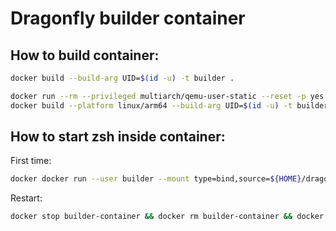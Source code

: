 # Dragonfly builder container

## How to build container:

``` sh
docker build --build-arg UID=$(id -u) -t builder .
```

``` sh
docker run --rm --privileged multiarch/qemu-user-static --reset -p yes
docker build --platform linux/arm64 --build-arg UID=$(id -u) -t builder .
```

## How to start zsh inside container:

First time:
``` sh
docker docker run --user builder --mount type=bind,source=${HOME}/dragonfly,destination=/home/builder/dragonfly -it --name builder-container builder /usr/bin/zsh
```

Restart:
``` sh
docker stop builder-container && docker rm builder-container && docker run --user builder --mount type=bind,source=${HOME}/dragonfly,destination=/home/builder/dragonfly -it --name builder-container builder /usr/bin/zsh
```
